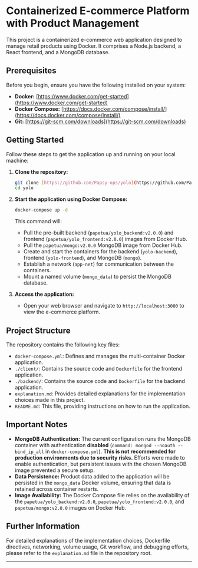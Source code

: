 # Containerized E-commerce Platform with Product Management

This project is a containerized e-commerce web application designed to manage retail products using Docker. It comprises a Node.js backend, a React frontend, and a MongoDB database.

## Prerequisites

Before you begin, ensure you have the following installed on your system:

* **Docker:** [https://www.docker.com/get-started](https://www.docker.com/get-started)
* **Docker Compose:** [https://docs.docker.com/compose/install/](https://docs.docker.com/compose/install/)
* **Git:** [https://git-scm.com/downloads](https://git-scm.com/downloads)

## Getting Started

Follow these steps to get the application up and running on your local machine:

1.  **Clone the repository:**

    ```bash
    git clone [https://github.com/Papsy-ops/yolo](https://github.com/Papsy-ops/yolo)
    cd yolo
    ```

2.  **Start the application using Docker Compose:**

    ```bash
    docker-compose up -d
    ```

    This command will:

    * Pull the pre-built backend (`papetua/yolo_backend:v2.0.0`) and frontend (`papetua/yolo_frontend:v2.0.0`) images from Docker Hub.
    * Pull the `papetua/mongo:v2.0.0` MongoDB image from Docker Hub.
    * Create and start the containers for the backend (`yolo-backend`), frontend (`yolo-frontend`), and MongoDB (`mongo`).
    * Establish a network (`app-net`) for communication between the containers.
    * Mount a named volume (`mongo_data`) to persist the MongoDB database.

3.  **Access the application:**

    * Open your web browser and navigate to `http://localhost:3000` to view the e-commerce platform.

## Project Structure

The repository contains the following key files:

* `docker-compose.yml`: Defines and manages the multi-container Docker application.
* `./client/`: Contains the source code and `Dockerfile` for the frontend application.
* `./backend/`: Contains the source code and `Dockerfile` for the backend application.
* `explanation.md`: Provides detailed explanations for the implementation choices made in this project.
* `README.md`: This file, providing instructions on how to run the application.

## Important Notes

* **MongoDB Authentication:** The current configuration runs the MongoDB container with authentication **disabled** (`command: mongod --noauth --bind_ip_all` in `docker-compose.yml`). **This is not recommended for production environments due to security risks.** Efforts were made to enable authentication, but persistent issues with the chosen MongoDB image prevented a secure setup.
* **Data Persistence:** Product data added to the application will be persisted in the `mongo_data` Docker volume, ensuring that data is retained across container restarts.
* **Image Availability:** The Docker Compose file relies on the availability of the `papetua/yolo_backend:v2.0.0`, `papetua/yolo_frontend:v2.0.0`, and `papetua/mongo:v2.0.0` images on Docker Hub.

## Further Information

For detailed explanations of the implementation choices, Dockerfile directives, networking, volume usage, Git workflow, and debugging efforts, please refer to the `explanation.md` file in the repository root.

---